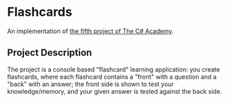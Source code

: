 # Flashcards
An implementation of [the fifth project of The C# Academy](https://www.thecsharpacademy.com/project/14).

## Project Description
The project is a console based "flashcard" learning application: you create flashcards, where each flashcard contains a "front" with a question and a "back" with an answer; the front side is shown to test your knowledge/memory, and your given answer is tested against the back side.
